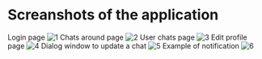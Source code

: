 # Screanshots of the application
Login page
![1](https://user-images.githubusercontent.com/48119336/122210574-fe9a2880-cecf-11eb-8d46-3a777ce9edc7.png)
Chats around page
![2](https://user-images.githubusercontent.com/48119336/122210622-09ed5400-ced0-11eb-9a61-b5d114c11f4f.png)
User chats page
![3](https://user-images.githubusercontent.com/48119336/122210646-0f4a9e80-ced0-11eb-978d-be3a589b0993.png)
Edit profile page
![4](https://user-images.githubusercontent.com/48119336/122210681-183b7000-ced0-11eb-8a9b-327df3180225.png)
Dialog window to update a chat
![5](https://user-images.githubusercontent.com/48119336/122210788-36a16b80-ced0-11eb-97f8-e3e9e4ba510a.png)
Example of notification
![6](https://user-images.githubusercontent.com/48119336/122210825-415c0080-ced0-11eb-9187-532b0835d6d3.png)

